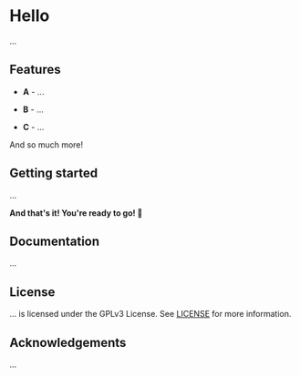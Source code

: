 # Hello

...

## Features

* **A** - ...

* **B** - ...

* **C** - ...

And so much more!

## Getting started

...

**And that's it! You're ready to go! 🚀**

## Documentation

...

## License

... is licensed under the GPLv3 License. See [LICENSE](LICENSE.md) for more information.

## Acknowledgements

...
